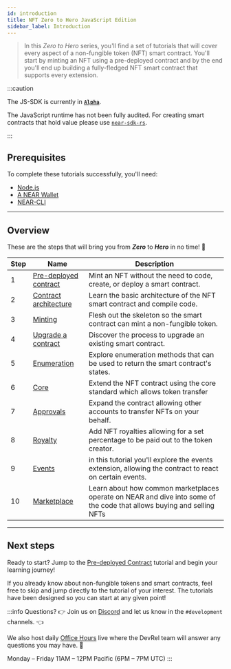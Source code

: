 ```yaml
---
id: introduction
title: NFT Zero to Hero JavaScript Edition
sidebar_label: Introduction
---
```


> In this _Zero to Hero_ series, you'll find a set of tutorials that will cover every aspect of a non-fungible token (NFT) smart contract.
> You'll start by minting an NFT using a pre-deployed contract and by the end you'll end up building a fully-fledged NFT smart contract that supports every extension.


:::caution
 
The JS-SDK is currently in **[`Alpha`](https://github.com/near/near-sdk-js/releases/)**. 
 
The JavaScript runtime has not been fully audited. For creating smart contracts that hold value please use [`near-sdk-rs`](https://github.com/near/near-sdk-rs). 
 
:::

## Prerequisites

To complete these tutorials successfully, you'll need:

- [Node.js](/develop/prerequisites#nodejs)
- [A NEAR Wallet](https://wallet.testnet.near.org/create)
- [NEAR-CLI](/tools/near-cli#setup)

---

## Overview

These are the steps that will bring you from **_Zero_** to **_Hero_** in no time! 💪

| Step | Name                                                                         | Description                                                                          |
| ---- | ---------------------------------------------------------------------------- | ------------------------------------------------------------------------------------ |
| 1    | [Pre-deployed contract](/tutorials/nfts/js/predeployed-contract) | Mint an NFT without the need to code, create, or deploy a smart contract.            |
| 2    | [Contract architecture](/tutorials/nfts/js/skeleton)             | Learn the basic architecture of the NFT smart contract and compile code.             |
| 3    | [Minting](/tutorials/nfts/js/minting)                            | Flesh out the skeleton so the smart contract can mint a non-fungible token.          |
| 4    | [Upgrade a contract](/tutorials/nfts/js/upgrade-contract)        | Discover the process to upgrade an existing smart contract.                          |
| 5    | [Enumeration](/tutorials/nfts/js/enumeration)                    | Explore enumeration methods that can be used to return the smart contract's states.  |
| 6    | [Core](/tutorials/nfts/js/core)                                  | Extend the NFT contract using the core standard which allows token transfer          |
| 7    | [Approvals](/tutorials/nfts/js/approvals)                        | Expand the contract allowing other accounts to transfer NFTs on your behalf.         |
| 8    | [Royalty](/tutorials/nfts/js/royalty)                            | Add NFT royalties allowing for a set percentage to be paid out to the token creator. |
| 9    | [Events](/tutorials/nfts/js/events)                           | in this tutorial you'll explore the events extension, allowing the contract to react on certain events. |
| 10    | [Marketplace](/tutorials/nfts/js/marketplace)                            | Learn about how common marketplaces operate on NEAR and dive into some of the code that allows buying and selling NFTs |

---

## Next steps

Ready to start? Jump to the [Pre-deployed Contract](/tutorials/nfts/js/predeployed-contract) tutorial and begin your learning journey!

If you already know about non-fungible tokens and smart contracts, feel free to skip and jump directly to the tutorial of your interest. The tutorials have been designed so you can start at any given point!

:::info Questions?
👉  Join us on [Discord](https://near.chat/) and let us know in the `#development` channels. 👈

We also host daily [Office Hours](https://near.org/office-hours/) live where the DevRel team will answer any questions you may have. 🤔

Monday – Friday 11AM – 12PM Pacific (6PM – 7PM UTC)
:::
